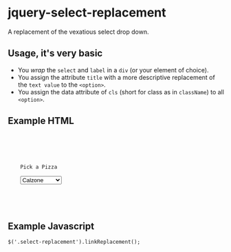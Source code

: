 # jquery-select-replacement

A replacement of the vexatious select drop down.

## Usage, it's very basic

- You _wrap_ the `select` and `label` in a `div` (or your element of choice).
- You assign the attribute `title` with a more descriptive replacement of the `text value` to the `<option>`.
- You assign the data attribute of `cls` (short for class as in `className`) to all `<option>`.

## Example HTML

<pre><code>


<div class="select-replacement">

    <label for="pizza">Pick a Pizza</label>

    <select id="pizza">
        <option title="I want a Calzone" data-cls="closed-pizza">Calzone</option>
        <option title="I want a Buzzola" data-cls="thin-pizza">Buzzola</option>
        <option title="I want a Margerita" data-cls="thin-pizza">Margerita</option>
        <option title="I am hungry!" data-cls="big-pizza">Pan Pizza</option>
        <option title="Sod this, I'm going to Pizza Hut!" data-cls="pizza-hut">Meat Lovers</option>
    </select>

</div>


</code></pre>

## Example Javascript

`$('.select-replacement').linkReplacement();`